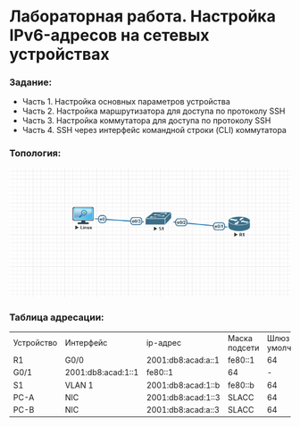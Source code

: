 #  Лабораторная работа. Настройка IPv6-адресов на сетевых устройствах


###  Задание:

+ Часть 1. Настройка основных параметров устройства
+ Часть 2. Настройка маршрутизатора для доступа по протоколу SSH
+ Часть 3. Настройка коммутатора для доступа по протоколу SSH
+ Часть 4. SSH через интерфейс командной строки (CLI) коммутатора




### Топология:

![](./imgs/tp.png)

### Таблица адресации:

<table>
<tr>
<td>Устройство</td>
<td>Интерфейс</td>
<td>ip-адрес</td>
<td>Маска подсети</td>
<td>Шлюз по умолчанию</td>
</tr>
 <tr>
        <td>R1</td>
        <td>G0/0</td>
		<td>2001:db8:acad:a::1</td>
		<td>fe80::1</td>
		<td>64</td>
		<td>-</td>
    </tr>
	<tr>
        <td>G0/1</td>
        <td>2001:db8:acad:1::1 </td>
		<td>fe80::1</td>
		<td>64</td>
		<td>-</td>
    </tr>
		<tr>
        <td>S1</td>
        <td>VLAN 1</td>
		<td>2001:db8:acad:1::b</td>
		<td>fe80::b</td>
		<td>64</td>
		<td>-</td>
    </tr>
	<tr>
        <td>PC-A</td>
        <td>NIC</td>
		<td>2001:db8:acad:1::3</td>
		<td>SLACC</td>
		<td>64</td>
		<td>fe80::1</td>
    </tr>
	<tr>
        <td>PC-B</td>
        <td>NIC</td>
		<td>2001:db8:acad:a::3</td>
		<td>SLACC</td>
		<td>64</td>
		<td>fe80::1</td>
    </tr>
</table>